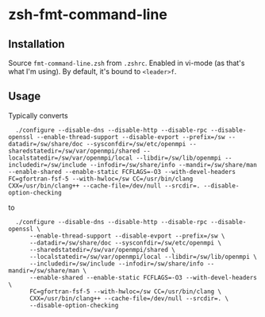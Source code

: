 # zsh-fmt-command-line

## Installation

Source `fmt-command-line.zsh` from `.zshrc`. Enabled in vi-mode (as that's what I'm using). By default, it's bound to `<leader>f`.


## Usage

Typically converts 
  
```
  ./configure --disable-dns --disable-http --disable-rpc --disable-openssl --enable-thread-support --disable-evport --prefix=/sw --datadir=/sw/share/doc --sysconfdir=/sw/etc/openmpi --sharedstatedir=/sw/var/openmpi/shared --localstatedir=/sw/var/openmpi/local --libdir=/sw/lib/openmpi --includedir=/sw/include --infodir=/sw/share/info --mandir=/sw/share/man --enable-shared --enable-static FCFLAGS=-O3 --with-devel-headers FC=gfortran-fsf-5 --with-hwloc=/sw CC=/usr/bin/clang CXX=/usr/bin/clang++ --cache-file=/dev/null --srcdir=. --disable-option-checking

```

to

```
  ./configure --disable-dns --disable-http --disable-rpc --disable-openssl \
      --enable-thread-support --disable-evport --prefix=/sw \
      --datadir=/sw/share/doc --sysconfdir=/sw/etc/openmpi \
      --sharedstatedir=/sw/var/openmpi/shared \
      --localstatedir=/sw/var/openmpi/local --libdir=/sw/lib/openmpi \
      --includedir=/sw/include --infodir=/sw/share/info --mandir=/sw/share/man \
      --enable-shared --enable-static FCFLAGS=-O3 --with-devel-headers \
      FC=gfortran-fsf-5 --with-hwloc=/sw CC=/usr/bin/clang \
      CXX=/usr/bin/clang++ --cache-file=/dev/null --srcdir=. \
      --disable-option-checking
```
